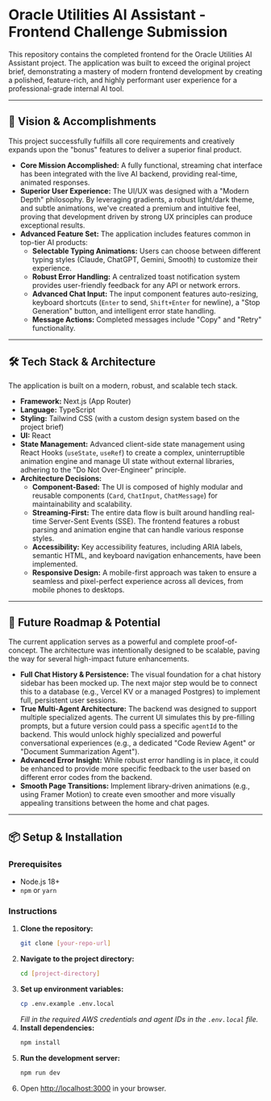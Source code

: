 # Oracle Utilities AI Assistant - Frontend Challenge Submission

This repository contains the completed frontend for the Oracle Utilities AI Assistant project. The application was built to exceed the original project brief, demonstrating a mastery of modern frontend development by creating a polished, feature-rich, and highly performant user experience for a professional-grade internal AI tool.

---

## 🌟 Vision & Accomplishments

This project successfully fulfills all core requirements and creatively expands upon the "bonus" features to deliver a superior final product.

* **Core Mission Accomplished:** A fully functional, streaming chat interface has been integrated with the live AI backend, providing real-time, animated responses.
* **Superior User Experience:** The UI/UX was designed with a "Modern Depth" philosophy. By leveraging gradients, a robust light/dark theme, and subtle animations, we've created a premium and intuitive feel, proving that development driven by strong UX principles can produce exceptional results.
* **Advanced Feature Set:** The application includes features common in top-tier AI products:
    * **Selectable Typing Animations:** Users can choose between different typing styles (Claude, ChatGPT, Gemini, Smooth) to customize their experience.
    * **Robust Error Handling:** A centralized toast notification system provides user-friendly feedback for any API or network errors.
    * **Advanced Chat Input:** The input component features auto-resizing, keyboard shortcuts (`Enter` to send, `Shift+Enter` for newline), a "Stop Generation" button, and intelligent error state handling.
    * **Message Actions:** Completed messages include "Copy" and "Retry" functionality.

---

## 🛠️ Tech Stack & Architecture

The application is built on a modern, robust, and scalable tech stack.

* **Framework:** Next.js (App Router)
* **Language:** TypeScript
* **Styling:** Tailwind CSS (with a custom design system based on the project brief)
* **UI:** React
* **State Management:** Advanced client-side state management using React Hooks (`useState`, `useRef`) to create a complex, uninterruptible animation engine and manage UI state without external libraries, adhering to the "Do Not Over-Engineer" principle.
* **Architecture Decisions:**
    * **Component-Based:** The UI is composed of highly modular and reusable components (`Card`, `ChatInput`, `ChatMessage`) for maintainability and scalability.
    * **Streaming-First:** The entire data flow is built around handling real-time Server-Sent Events (SSE). The frontend features a robust parsing and animation engine that can handle various response styles.
    * **Accessibility:** Key accessibility features, including ARIA labels, semantic HTML, and keyboard navigation enhancements, have been implemented.
    * **Responsive Design:** A mobile-first approach was taken to ensure a seamless and pixel-perfect experience across all devices, from mobile phones to desktops.

---

## 🔮 Future Roadmap & Potential

The current application serves as a powerful and complete proof-of-concept. The architecture was intentionally designed to be scalable, paving the way for several high-impact future enhancements.

* **Full Chat History & Persistence:** The visual foundation for a chat history sidebar has been mocked up. The next major step would be to connect this to a database (e.g., Vercel KV or a managed Postgres) to implement full, persistent user sessions.
* **True Multi-Agent Architecture:** The backend was designed to support multiple specialized agents. The current UI simulates this by pre-filling prompts, but a future version could pass a specific `agentId` to the backend. This would unlock highly specialized and powerful conversational experiences (e.g., a dedicated "Code Review Agent" or "Document Summarization Agent").
* **Advanced Error Insight:** While robust error handling is in place, it could be enhanced to provide more specific feedback to the user based on different error codes from the backend.
* **Smooth Page Transitions:** Implement library-driven animations (e.g., using Framer Motion) to create even smoother and more visually appealing transitions between the home and chat pages.

---

## 📦 Setup & Installation

### Prerequisites

* Node.js 18+
* `npm` or `yarn`

### Instructions

1.  **Clone the repository:**
    ```bash
    git clone [your-repo-url]
    ```
2.  **Navigate to the project directory:**
    ```bash
    cd [project-directory]
    ```
3.  **Set up environment variables:**
    ```bash
    cp .env.example .env.local
    ```
    *Fill in the required AWS credentials and agent IDs in the `.env.local` file.*
4.  **Install dependencies:**
    ```bash
    npm install
    ```
5.  **Run the development server:**
    ```bash
    npm run dev
    ```
6.  Open [http://localhost:3000](http://localhost:3000) in your browser.